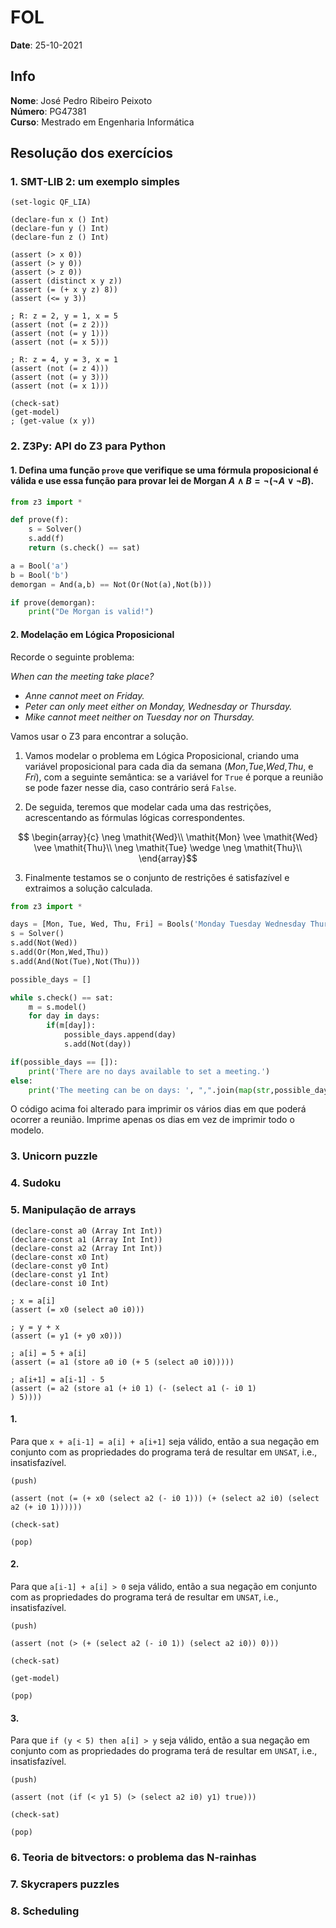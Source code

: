 # FOL

**Date**: 25-10-2021

## Info

**Nome**: José Pedro Ribeiro Peixoto<br>
**Número**: PG47381<br>
**Curso**: Mestrado em Engenharia Informática<br>

## Resolução dos exercícios

### 1. SMT-LIB 2: um exemplo simples

```smt2
(set-logic QF_LIA)

(declare-fun x () Int)
(declare-fun y () Int)
(declare-fun z () Int)

(assert (> x 0))
(assert (> y 0))
(assert (> z 0))
(assert (distinct x y z))
(assert (= (+ x y z) 8))
(assert (<= y 3))

; R: z = 2, y = 1, x = 5
(assert (not (= z 2)))
(assert (not (= y 1)))
(assert (not (= x 5)))

; R: z = 4, y = 3, x = 1
(assert (not (= z 4)))
(assert (not (= y 3)))
(assert (not (= x 1)))

(check-sat)
(get-model)
; (get-value (x y))
```

### 2. Z3Py: API do Z3 para Python

#### 1. Defina uma função `prove` que verifique se uma fórmula proposicional é válida e use essa função para provar lei de Morgan $A \wedge B = \neg (\neg A \vee \neg B)$.

```py
from z3 import *

def prove(f):
    s = Solver()
    s.add(f)
    return (s.check() == sat)

a = Bool('a')
b = Bool('b')
demorgan = And(a,b) == Not(Or(Not(a),Not(b)))

if prove(demorgan):
    print("De Morgan is valid!")
```

#### 2. Modelação em Lógica Proposicional

Recorde o seguinte problema:

*When can the meeting take place?*

  * *Anne cannot meet on Friday.*
  * *Peter can only meet either on Monday, Wednesday or Thursday.*
  * *Mike cannot meet neither on Tuesday nor on Thursday.*

Vamos usar o Z3 para encontrar a solução. 

1. Vamos modelar o problema em Lógica Proposicional, criando uma variável proposicional para cada dia da semana ($\mathit{Mon}$,$\mathit{Tue}$,$\mathit{Wed}$,$\mathit{Thu}$, e $\mathit{Fri}$), com a seguinte semântica: se a variável for `True` é porque a reunião se pode fazer nesse dia, caso contrário será `False`.

2. De seguida, teremos que modelar cada uma das restrições, acrescentando as fórmulas lógicas correspondentes.

$$
\begin{array}{c}
\neg \mathit{Wed}\\
\mathit{Mon} \vee \mathit{Wed} \vee \mathit{Thu}\\
\neg \mathit{Tue} \wedge \neg \mathit{Thu}\\
\end{array}$$



3. Finalmente testamos se o conjunto de restrições é satisfazível e extraimos a solução calculada.

```py
from z3 import *

days = [Mon, Tue, Wed, Thu, Fri] = Bools('Monday Tuesday Wednesday Thursday Friday')
s = Solver()
s.add(Not(Wed))
s.add(Or(Mon,Wed,Thu))
s.add(And(Not(Tue),Not(Thu))) 

possible_days = []

while s.check() == sat:
    m = s.model()
    for day in days:
        if(m[day]):
            possible_days.append(day)
            s.add(Not(day))

if(possible_days == []):
    print('There are no days available to set a meeting.')
else:
    print('The meeting can be on days: ', ",".join(map(str,possible_days)))


```

O código acima foi alterado para imprimir os vários dias em que poderá ocorrer a reunião. Imprime apenas os dias em vez de imprimir todo o modelo.

### 3. Unicorn puzzle

### 4. Sudoku

### 5. Manipulação de arrays

```smt2
(declare-const a0 (Array Int Int))
(declare-const a1 (Array Int Int))
(declare-const a2 (Array Int Int))
(declare-const x0 Int)
(declare-const y0 Int)
(declare-const y1 Int)
(declare-const i0 Int)

; x = a[i]
(assert (= x0 (select a0 i0)))

; y = y + x
(assert (= y1 (+ y0 x0)))    
 
; a[i] = 5 + a[i]
(assert (= a1 (store a0 i0 (+ 5 (select a0 i0))))) 

; a[i+1] = a[i-1] - 5
(assert (= a2 (store a1 (+ i0 1) (- (select a1 (- i0 1)
) 5)))) 
```

#### 1.

Para que `x + a[i-1] = a[i] + a[i+1]` seja válido, então a sua negação em conjunto com as propriedades do programa terá de resultar em `UNSAT`, i.e., insatisfazível.

```smt2
(push)

(assert (not (= (+ x0 (select a2 (- i0 1))) (+ (select a2 i0) (select a2 (+ i0 1))))))

(check-sat)

(pop)
```

#### 2. 


Para que `a[i-1] + a[i] > 0` seja válido, então a sua negação em conjunto com as propriedades do programa terá de resultar em `UNSAT`, i.e., insatisfazível.

```smt2
(push)

(assert (not (> (+ (select a2 (- i0 1)) (select a2 i0)) 0)))

(check-sat)

(get-model)

(pop)
```

#### 3.

Para que `if (y < 5) then a[i] > y` seja válido, então a sua negação em conjunto com as propriedades do programa terá de resultar em `UNSAT`, i.e., insatisfazível.

```smt2
(push)

(assert (not (if (< y1 5) (> (select a2 i0) y1) true)))

(check-sat)

(pop)
```

### 6. Teoria de bitvectors: o problema das N-rainhas

### 7. Skycrapers puzzles

### 8. Scheduling
